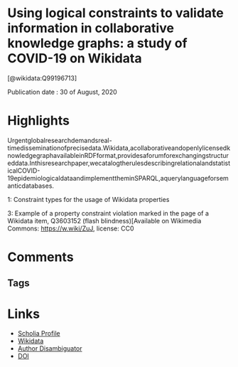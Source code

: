 
Using logical constraints to validate information in collaborative knowledge graphs: a study of COVID-19 on Wikidata
====================================================================================================================
  
  [@wikidata:Q99196713]  
  
Publication date : 30 of August, 2020  

# Highlights
Urgentglobalresearchdemandsreal-timedisseminationofprecisedata.Wikidata,acollaborativeandopenlylicensedknowledgegraphavailableinRDFformat,providesaforumforexchangingstructureddata.Inthisresearchpaper,wecatalogtherulesdescribingrelationalandstatisticalCOVID-19epidemiologicaldataandimplementtheminSPARQL,aquerylanguageforsemanticdatabases.

1: Constraint types for the usage of Wikidata properties

3: Example of a property constraint violation marked in the page of a Wikidata item, Q3603152 (flash blindness)[Available on Wikimedia Commons: https://w.wiki/ZuJ, license: CC0



# Comments

## Tags

# Links
  
 * [Scholia Profile](https://scholia.toolforge.org/work/Q99196713)  
 * [Wikidata](https://www.wikidata.org/wiki/Q99196713)  
 * [Author Disambiguator](https://author-disambiguator.toolforge.org/work_item_oauth.php?id=Q99196713&batch_id=&match=1&author_list_id=&doit=Get+author+links+for+work)  
 * [DOI](https://doi.org/10.5281/ZENODO.4008359)  
